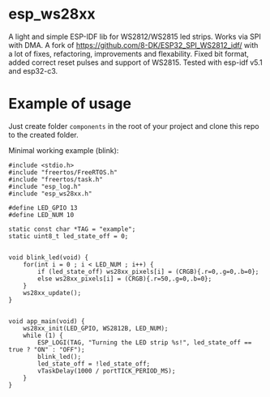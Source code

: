 # esp_ws28xx
A light and simple ESP-IDF lib for WS2812/WS2815 led strips. Works via SPI with DMA. 
A fork of https://github.com/8-DK/ESP32_SPI_WS2812_idf/ with a lot of fixes, refactoring, improvements and flexability. Fixed bit format, added correct reset pulses and support of WS2815.
Tested with esp-idf v5.1 and esp32-c3.

# Example of usage

Just create folder `components` in the root of your project and clone this repo to the created folder.

Minimal working example (blink):
```
#include <stdio.h>
#include "freertos/FreeRTOS.h"
#include "freertos/task.h"
#include "esp_log.h"
#include "esp_ws28xx.h"

#define LED_GPIO 13
#define LED_NUM 10

static const char *TAG = "example";
static uint8_t led_state_off = 0;


void blink_led(void) {
    for(int i = 0 ; i < LED_NUM ; i++) {
        if (led_state_off) ws28xx_pixels[i] = (CRGB){.r=0,.g=0,.b=0};
        else ws28xx_pixels[i] = (CRGB){.r=50,.g=0,.b=0};
    }
    ws28xx_update();
}


void app_main(void) {
    ws28xx_init(LED_GPIO, WS2812B, LED_NUM);
    while (1) {
        ESP_LOGI(TAG, "Turning the LED strip %s!", led_state_off == true ? "ON" : "OFF");
        blink_led();
        led_state_off = !led_state_off;
        vTaskDelay(1000 / portTICK_PERIOD_MS);
    }
}

```
